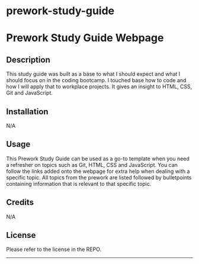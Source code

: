 # prework-study-guide

# Prework Study Guide Webpage
## Description

This study guide was built as a base to what I should expect and what I should focus on in the coding bootcamp. I touched base how to code and how I will apply that to workplace projects. It gives an insight to HTML, CSS, Git and JavaScript. 

## Installation

N/A

## Usage

This Prework Study Guide can be used as a go-to template when you need a refresher on topics such as Git, HTML, CSS and JavaScript. You can follow the links added onto the webpage for extra help when dealing with a specific topic. All topics from the prework are listed followed by bulletpoints containing information that is relevant to that specific topic.


## Credits

N/A

## License

Please refer to the license in the REPO.

---